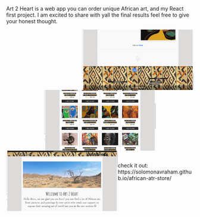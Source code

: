 Art 2 Heart is a web app you can order unique African art, and my  React first project.
I am excited to share with yall the final results feel free to give your honest thought.


<div align="center">
<img src="Screenshot 1.png" width="300" align="right"/>
 <img src="Screenshot 2.png" width="300" align="center"/>
<img src="Screenshot 3.png" width="300" align="left" />
  
</div>



<br/>
<div>
<p>check it out:
https://solomonavraham.github.io/african-atr-store/
</p>
</div>
